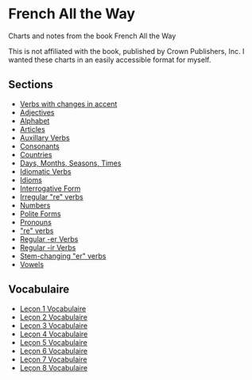 # French All the Way

Charts and notes from the book French All the Way

This is not affiliated with the book, published by Crown Publishers, Inc. I wanted these
charts in an easily accessible format for myself.

## Sections

* [Verbs with changes in accent](./accent_changing_verbs.md)
* [Adjectives](./adjectives.md)
* [Alphabet](./alphabet.md)
* [Articles](./articles.md)
* [Auxillary Verbs](./auxillary_verbs.md)
* [Consonants](./consonants.md)
* [Countries](./countries.md)
* [Days, Months, Seasons, Times](./days_months_seasons_times.md)
* [Idiomatic Verbs](./idiomatic_verbs.md)
* [Idioms](./idioms.md)
* [Interrogative Form](./interrogative_form.md)
* [Irregular "re" verbs](./irregular_re_verbs.md)
* [Numbers](./numbers.md)
* [Polite Forms](./polite_forms.md)
* [Pronouns](./pronouns.md)
* ["re" verbs](./re-verbs.md)
* [Regular -er Verbs](./regular_er_verbs.md)
* [Regular -ir Verbs](./regular_ir_verbs.md)
* [Stem-changing "er" verbs](./stem_changing_er_verbs.md)
* [Vowels](./vowels.md)

## Vocabulaire

* [Leçon 1 Vocabulaire](./lecon_1_vocabulaire.md)
* [Leçon 2 Vocabulaire](./lecon_2_vocabulaire.md)
* [Leçon 3 Vocabulaire](./lecon_3_vocabulaire.md)
* [Leçon 4 Vocabulaire](./lecon_4_vocabulaire.md)
* [Leçon 5 Vocabulaire](./lecon_5_vocabulaire.md)
* [Leçon 6 Vocabulaire](./lecon_6_vocabulaire.md)
* [Leçon 7 Vocabulaire](./lecon_7_vocabulaire.md)
* [Leçon 8 Vocabulaire](./lecon_8_vocabulaire.md)

